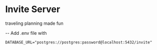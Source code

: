 # Invite Server

traveling planning made fun

--
Add .env file with 
```
DATABASE_URL="postgres://postgres:password@localhost:5432/invite"
```